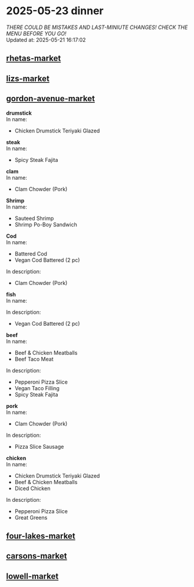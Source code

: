# 2025-05-23 dinner  
*THERE COULD BE MISTAKES AND LAST-MINIUTE CHANGES! CHECK THE MENU BEFORE YOU GO!*  
Updated at: 2025-05-21 16:17:02  
## [rhetas-market](https://wisc-housingdining.nutrislice.com/menu/rhetas-market/dinner/2025-05-23)  
## [lizs-market](https://wisc-housingdining.nutrislice.com/menu/lizs-market/dinner/2025-05-23)  
## [gordon-avenue-market](https://wisc-housingdining.nutrislice.com/menu/gordon-avenue-market/dinner/2025-05-23)  
**drumstick**  
In name:   
 - Chicken Drumstick Teriyaki Glazed  
  
**steak**  
In name:   
 - Spicy Steak Fajita  
  
**clam**  
In name:   
 - Clam Chowder (Pork)  
  
**Shrimp**  
In name:   
 - Sauteed Shrimp  
 - Shrimp Po-Boy Sandwich  
  
**Cod**  
In name:   
 - Battered Cod  
 - Vegan Cod Battered (2 pc)  
  
In description:   
 - Clam Chowder (Pork)  
  
**fish**  
In name:   
  
In description:   
 - Vegan Cod Battered (2 pc)  
  
**beef**  
In name:   
 - Beef & Chicken Meatballs  
 - Beef Taco Meat  
  
In description:   
 - Pepperoni Pizza Slice  
 - Vegan Taco Filling  
 - Spicy Steak Fajita  
  
**pork**  
In name:   
 - Clam Chowder (Pork)  
  
In description:   
 - Pizza Slice Sausage  
  
**chicken**  
In name:   
 - Chicken Drumstick Teriyaki Glazed  
 - Beef & Chicken Meatballs  
 - Diced Chicken  
  
In description:   
 - Pepperoni Pizza Slice  
 - Great Greens  
  
## [four-lakes-market](https://wisc-housingdining.nutrislice.com/menu/four-lakes-market/dinner/2025-05-23)  
## [carsons-market](https://wisc-housingdining.nutrislice.com/menu/carsons-market/dinner/2025-05-23)  
## [lowell-market](https://wisc-housingdining.nutrislice.com/menu/lowell-market/dinner/2025-05-23)  
  

